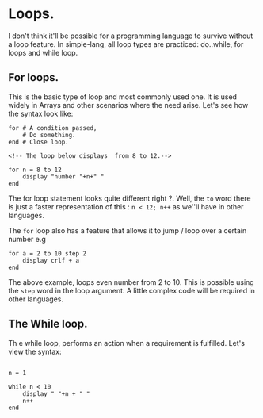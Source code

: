 # Loops.
I don't think it'll be possible for a programming language to survive without a loop feature. In simple-lang, all loop types are practiced: do..while, for loops and while loop.
## For loops.
This is the basic type of loop and most commonly used one. It is used widely in Arrays and other scenarios where the need arise. Let's see how the syntax look like:

```
for # A condition passed,
    # Do something. 
end # Close loop.

<!-- The loop below displays  from 8 to 12.-->

for n = 8 to 12 
	display "number "+n+" "
end

```
The for loop statement looks quite different right ?. Well, the `to` word there is just a faster representation of this : `n < 12; n++` as we''ll have in other languages.

The `for` loop also has a feature that allows it to  jump / loop over a certain number e.g

```
for a = 2 to 10 step 2
	display crlf + a
end
```

The above example, loops even number from 2 to 10. This is possible using the `step` word in the loop argument. A little complex code will be required in other languages.

## The While loop.
Th e while loop, performs an action when a requirement is fulfilled. Let's view the syntax:
``` While loop

n = 1

while n < 10  
	display " "+n + " "
	n++
end

```